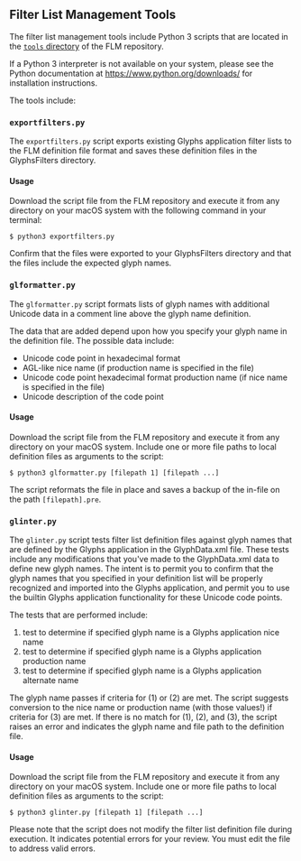 ## Filter List Management Tools

The filter list management tools include Python 3 scripts that are located in the [`tools` directory](https://github.com/source-foundry/FilterListManager/tree/master/tools) of the FLM repository.

If a Python 3 interpreter is not available on your system, please see the Python documentation at https://www.python.org/downloads/ for installation instructions.

The tools include:

### `exportfilters.py`

The `exportfilters.py` script exports existing Glyphs application filter lists to the FLM definition file format and saves these definition files in the GlyphsFilters directory.

#### Usage

Download the script file from the FLM repository and execute it from any directory on your macOS system with the following command in your terminal:

```
$ python3 exportfilters.py
```

Confirm that the files were exported to your GlyphsFilters directory and that the files include the expected glyph names.


### `glformatter.py`

The `glformatter.py` script formats lists of glyph names with additional Unicode data in a comment line above the glyph name definition.

The data that are added depend upon how you specify your glyph name in the definition file.  The possible data include:

- Unicode code point in hexadecimal format
- AGL-like nice name (if production name is specified in the file)
- Unicode code point hexadecimal format production name (if nice name is specified in the file)
- Unicode description of the code point

#### Usage

Download the script file from the FLM repository and execute it from any directory on your macOS system.  Include one or more file paths to local definition files as arguments to the script:

```
$ python3 glformatter.py [filepath 1] [filepath ...]
```

The script reformats the file in place and saves a backup of the in-file on the path `[filepath].pre`.


### `glinter.py`

The `glinter.py` script tests filter list definition files against glyph names that are defined by the Glyphs application in the GlyphData.xml file.  These tests include any modifications that you've made to the GlyphData.xml data to define new glyph names.  The intent is to permit you to confirm that the glyph names that you specified in your definition list will be properly recognized and imported into the Glyphs application, and permit you to use the builtin Glyphs application functionality for these Unicode code points.

The tests that are performed include:

1) test to determine if specified glyph name is a Glyphs application nice name
2) test to determine if specified glyph name is a Glyphs application production name
3) test to determine if specified glyph name is a Glyphs application alternate name

The glyph name passes if criteria for (1) or (2) are met.  The script suggests conversion to the nice name or production name (with those values!) if criteria for (3) are met.  If there is no match for (1), (2), and (3), the script raises an error and indicates the glyph name and file path to the definition file.

#### Usage

Download the script file from the FLM repository and execute it from any directory on your macOS system.  Include one or more file paths to local definition files as arguments to the script:

```
$ python3 glinter.py [filepath 1] [filepath ...]
```

Please note that the script does not modify the filter list definition file during execution.  It indicates potential errors for your review. You must edit the file to address valid errors.
